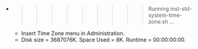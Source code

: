 * >>>>>>>>> Running inst-std-system-time-zone.sh ...
  * Insert Time Zone menu in Administration.
  * Disk size = 3687076K. Space Used = 8K. Runtime = 00:00:00:00.
